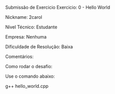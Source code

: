 Submissão de Exercicio
Exercicio: 0 - Hello World

Nickname: 2carol

Nível Técnico: Estudante

Empresa: Nenhuma

Dificuldade de Resolução: Baixa

Comentários:

Como rodar o desafio:

Use o comando abaixo:

g++ hello_world.cpp
